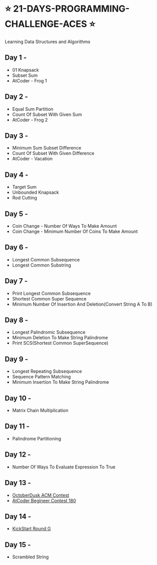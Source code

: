 # ⭐ 21-DAYS-PROGRAMMING-CHALLENGE-ACES ⭐
 
Learning Data Structures and Algorithms 

## Day 1 - 
* 01 Knapsack
* Subset Sum 
* AtCoder - Frog 1

## Day 2 - 
* Equal Sum Partition
* Count Of Subset With Given Sum
* AtCoder - Frog 2

## Day 3 - 
* Minimum Sum Subset Difference
* Count Of Subset With Given Difference
* AtCoder - Vacation

## Day 4 - 
* Target Sum
* Unbounded Knapsack
* Rod Cutting

## Day 5 -
* Coin Change - Number Of Ways To Make Amount
* Coin Change - Minimum Number Of Coins To Make Amount

## Day 6 -
* Longest Common Subsequence
* Longest Common Substring

## Day 7 -
* Print Longest Common Subsequence
* Shortest Common Super Sequence
* Minimum Number Of Insertion And Deletion(Convert String A To B)

## Day 8 -
* Longest Palindromic Subsequence
* Minimum Deletion To Make String Palindrome
* Print SCS(Shortest Common SuperSequence)

## Day 9 -
* Longest Repeating Subsequence
* Sequence Pattern Matching
* Minimum Insertion To Make String Palindrome

## Day 10 -
* Matrix Chain Multiplication

## Day 11 -
* Palindrome Partitioning

## Day 12 -
* Number Of Ways To Evaluate Expression To True

## Day 13 -
* [OctoberDusk ACM Contest](https://www.hackerrank.com/contests/october-dusk-2020/challenges)
* [AtCoder Begineer Contest 180](https://atcoder.jp/contests/abc180)

## Day 14 - 
* [KickStart Round G](https://codingcompetitions.withgoogle.com/kickstart/round/00000000001a0069)

## Day 15 - 
* Scrambled String
